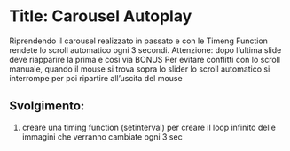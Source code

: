 Title: Carousel Autoplay
===
Riprendendo il carousel realizzato in passato  e con le Timeng Function rendete lo scroll automatico ogni 3 secondi.
Attenzione: dopo l’ultima slide deve riapparire la prima e così via
BONUS
Per evitare conflitti con lo scroll manuale, quando il mouse si trova sopra lo slider lo scroll automatico si interrompe per poi ripartire all’uscita del mouse

## Svolgimento:
1. creare una timing function (setinterval) per creare il loop infinito delle immagini che verranno cambiate ogni 3 sec
